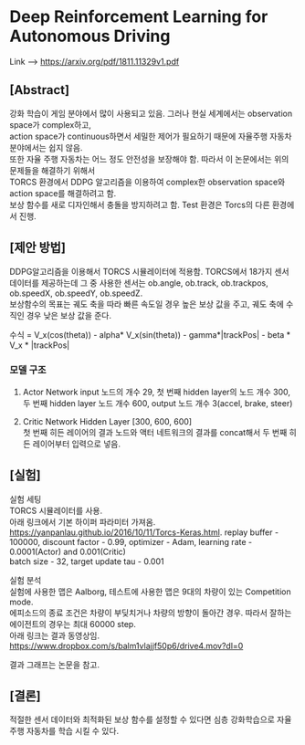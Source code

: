 # Deep Reinforcement Learning for Autonomous Driving

Link --> https://arxiv.org/pdf/1811.11329v1.pdf

## [Abstract]  
강화 학습이 게임 분야에서 많이 사용되고 있음. 그러나 현실 세계에서는 observation space가 complex하고,  
action space가 continuous하면서 세밀한 제어가 필요하기 때문에 자율주행 자동차 분야에서는 쉽지 않음.  
또한 자율 주행 자동차는 어느 정도 안전성을 보장해야 함. 따라서 이 논문에서는 위의 문제들을 해결하기 위해서  
TORCS 환경에서 DDPG 알고리즘을 이용하여 complex한 observation space와 action space를 해결하려고 함.  
보상 함수를 새로 디자인해서 충돌을 방지하려고 함. Test 환경은 Torcs의 다른 환경에서 진행.  

## [제안 방법]  
DDPG알고리즘을 이용해서 TORCS 시뮬레이터에 적용함.
TORCS에서 18가지 센서 데이터를 제공하는데 그 중 사용한 센서는 ob.angle, ob.track, ob.trackpos, ob.speedX, ob.speedY, ob.speedZ.  
보상함수의 목표는 궤도 축을 따라 빠른 속도일 경우 높은 보상 값을 주고, 궤도 축에 수직인 경우 낮은 보상 값을 준다.  

수식 = V_x(cos(theta)) - alpha* V_x(sin(theta)) - gamma*|trackPos| - beta * V_x * |trackPos|
  
### 모델 구조  
1. Actor Network
input 노드의 개수 29, 첫 번째 hidden layer의 노드 개수 300, 두 번째 hidden layer 노드 개수 600, output 노드 개수 3(accel, brake, steer)  

2. Critic Network
Hidden Layer [300, 600, 600]  
첫 번째 히든 레이어의 결과 노드와 액터 네트워크의 결과를 concat해서 두 번째 히든 레이어부터 입력으로 넣음.


## [실험]  
실험 세팅  
TORCS 시뮬레이터를 사용.  
아래 링크에서 기본 하이퍼 파라미터 가져옴.  
 https://yanpanlau.github.io/2016/10/11/Torcs-Keras.html. 
replay buffer - 100000, discount factor - 0.99, optimizer - Adam, learning rate - 0.0001(Actor) and 0.001(Critic)  
batch size - 32, target update tau - 0.001


실험 분석  
실험에 사용한 맵은 Aalborg, 테스트에 사용한 맵은 9대의 차량이 있는 Competition mode.  
에피소드의 종료 조건은 차량이 부딪치거나 차량의 방향이 돌아간 경우. 따라서 잘하는 에이전트의 경우는 최대 60000 step.  
아래 링크는 결과 동영상임.
https://www.dropbox.com/s/balm1vlajjf50p6/drive4.mov?dl=0  
  
결과 그래프는 논문을 참고.  
## [결론]  
적절한 센서 데이터와 최적화된 보상 함수를 설정할 수 있다면 심층 강화학습으로 자율주행 자동차를 학습 시킬 수 있다.
